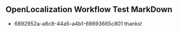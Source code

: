 ## OpenLocalization Workflow Test MarkDown
* 6892952a-a8c8-44a5-a4b1-69893665c801 
thanks!<!--HONumber=Mar16_HO2-->

